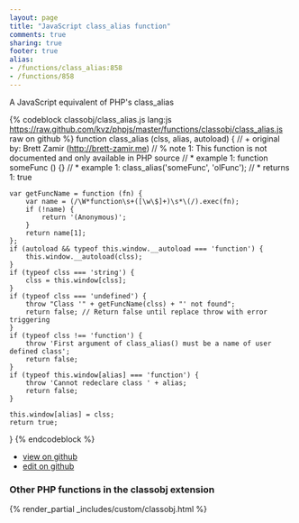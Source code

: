 ```yaml
---
layout: page
title: "JavaScript class_alias function"
comments: true
sharing: true
footer: true
alias:
- /functions/class_alias:858
- /functions/858
---
```

<!-- Generated by Rakefile:build -->
A JavaScript equivalent of PHP's class_alias

{% codeblock classobj/class_alias.js lang:js https://raw.github.com/kvz/phpjs/master/functions/classobj/class_alias.js raw on github %}
function class_alias (clss, alias, autoload) {
    // +   original by: Brett Zamir (http://brett-zamir.me)
    // %        note 1: This function is not documented and only available in PHP source
    // *     example 1: function someFunc () {}
    // *     example 1: class_alias('someFunc', 'olFunc');
    // *     returns 1: true

    var getFuncName = function (fn) {
        var name = (/\W*function\s+([\w\$]+)\s*\(/).exec(fn);
        if (!name) {
            return '(Anonymous)';
        }
        return name[1];
    };
    if (autoload && typeof this.window.__autoload === 'function') {
        this.window.__autoload(clss);
    }
    if (typeof clss === 'string') {
        clss = this.window[clss];
    }
    if (typeof clss === 'undefined') {
        throw "Class '" + getFuncName(clss) + "' not found";
        return false; // Return false until replace throw with error triggering
    }
    if (typeof clss !== 'function') {
        throw 'First argument of class_alias() must be a name of user defined class';
        return false;
    }
    if (typeof this.window[alias] === 'function') {
        throw 'Cannot redeclare class ' + alias;
        return false;
    }

    this.window[alias] = clss;
    return true;
}
{% endcodeblock %}

 - [view on github](https://github.com/kvz/phpjs/blob/master/functions/classobj/class_alias.js)
 - [edit on github](https://github.com/kvz/phpjs/edit/master/functions/classobj/class_alias.js)

### Other PHP functions in the classobj extension
{% render_partial _includes/custom/classobj.html %}
